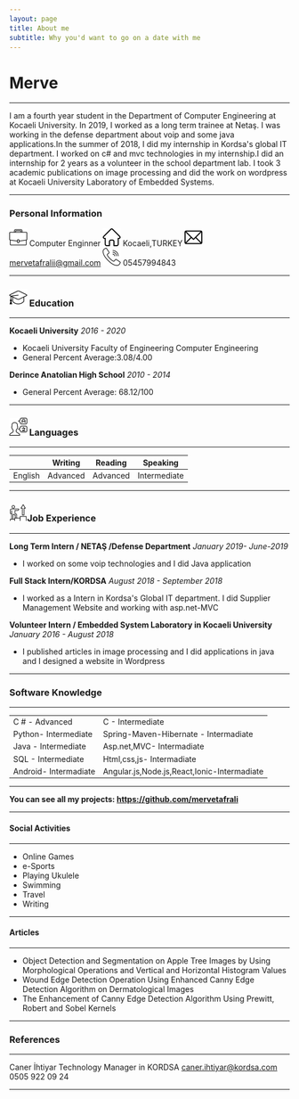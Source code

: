 ```yaml
---
layout: page
title: About me
subtitle: Why you'd want to go on a date with me
---
```


#  Merve

------------

I am a fourth year student in the Department of Computer Engineering at Kocaeli University.
In 2019, I worked as a long term trainee at Netaş. I was working in the defense department
about voip and some java applications.In the summer of 2018, I did my internship in
Kordsa's global IT department. I worked on c# and mvc technologies in my internship.I did
an internship for 2 years as a volunteer in the school department lab. I took 3 academic
publications on image processing and did the work on wordpress at Kocaeli University
Laboratory of Embedded Systems.


------------

###  Personal Information

![job](/img/work.png) Computer Enginner
![add](/img/home-run.png) Kocaeli,TURKEY
![mail](/img/mail.png) mervetafralii@gmail.com
![phone](/img/call.png) 05457994843


------------

### ![Education](/img/mortarboard.png) Education


------------

**Kocaeli University**
*2016 - 2020*
- Kocaeli University Faculty of Engineering Computer Engineering
- General Percent Average:3.08/4.00

**Derince Anatolian High School**
*2010 - 2014*
- General Percent Average: 68.12/100


------------


### ![Languages](/img/language.png) Languages

------------


|   |  Writing  | Reading   | Speaking  |
| ----- | ------------ | ------------ | ------------ |
| English  | Advanced  | Advanced  | Intermediate  |



-----------

### ![Job](/img/goal.png)Job Experience  

------------


 **Long Term Intern / NETAŞ /Defense Department**
*January 2019- June-2019*
- I worked on some voip technologies and I did Java application

**Full Stack Intern/KORDSA**
*August 2018 - September 2018*
- I worked as a Intern in Kordsa's Global IT department. I did Supplier Management Website and working with asp.net-MVC

**Volunteer Intern / Embedded System Laboratory in Kocaeli University**
*January 2016 - August 2018*
- I published articles in image processing and I did applications in java and I designed a website in Wordpress


------------

###  Software Knowledge

------------

|   |   |
| ------------ | ------------ |
|  C # - Advanced | C - Intermediate  |
| Python- Intermediate  |  Spring-Maven-Hibernate - Intermadiate |
|  Java - Intermediate | Asp.net,MVC- Intermadiate  |
| SQL - Intermediate  | Html,css,js- Intermadiate  |
| Android- Intermadiate  | Angular.js,Node.js,React,Ionic-Intermadiate  |



------------

 **You can see all my
projects: https://github.com/mervetafrali**


------------

####  Social Activities 

------------

- Online Games
- e-Sports
- Playing Ukulele 
- Swimming
- Travel
- Writing



------------

####  Articles

------------
- Object Detection and Segmentation on Apple Tree Images by Using
Morphological Operations and Vertical and Horizontal Histogram Values
-  Wound Edge Detection Operation Using Enhanced Canny Edge Detection
Algorithm on Dermatological Images
-  The Enhancement of Canny Edge Detection Algorithm Using Prewitt, Robert
and Sobel Kernels



------------

###  References

------------
 Caner İhtiyar
Technology Manager in KORDSA
caner.ihtiyar@kordsa.com
0505 922 09 24

------------



